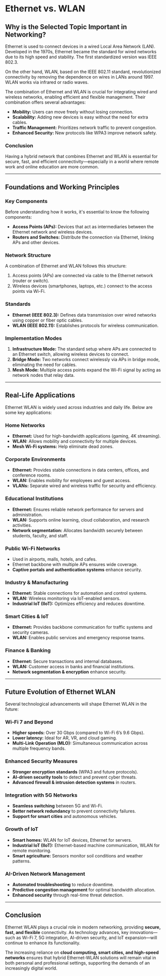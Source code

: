 # Ethernet vs. WLAN

## Why is the Selected Topic Important in Networking?

Ethernet is used to connect devices in a wired Local Area Network (LAN). Developed in the 1970s, Ethernet became the standard for wired networks due to its high speed and stability. The first standardized version was IEEE 802.3.

On the other hand, WLAN, based on the IEEE 802.11 standard, revolutionized connectivity by removing the dependence on wires in LANs around 1997. WLAN works via infrared or radio waves.

The combination of Ethernet and WLAN is crucial for integrating wired and wireless networks, enabling efficient and flexible management. Their combination offers several advantages:

- **Mobility:** Users can move freely without losing connection.
- **Scalability:** Adding new devices is easy without the need for extra cables.
- **Traffic Management:** Prioritizes network traffic to prevent congestion.
- **Enhanced Security:** New protocols like WPA3 improve network safety.

### Conclusion
Having a hybrid network that combines Ethernet and WLAN is essential for secure, fast, and efficient connectivity—especially in a world where remote work and online education are more common.

---

## Foundations and Working Principles

### Key Components

Before understanding how it works, it's essential to know the following components:

- **Access Points (APs):** Devices that act as intermediaries between the Ethernet network and wireless devices.
- **Routers and Switches:** Distribute the connection via Ethernet, linking APs and other devices.

### Network Structure

A combination of Ethernet and WLAN follows this structure:

1. Access points (APs) are connected via cable to the Ethernet network (router or switch).
2. Wireless devices (smartphones, laptops, etc.) connect to the access points via Wi-Fi.

### Standards

- **Ethernet (IEEE 802.3):** Defines data transmission over wired networks using copper or fiber optic cables.
- **WLAN (IEEE 802.11):** Establishes protocols for wireless communication.

### Implementation Modes

1. **Infrastructure Mode:** The standard setup where APs are connected to an Ethernet switch, allowing wireless devices to connect.
2. **Bridge Mode:** Two networks connect wirelessly via APs in bridge mode, eliminating the need for cables.
3. **Mesh Mode:** Multiple access points expand the Wi-Fi signal by acting as network nodes that relay data.

---

## Real-Life Applications

Ethernet WLAN is widely used across industries and daily life. Below are some key applications:

### Home Networks
- **Ethernet:** Used for high-bandwidth applications (gaming, 4K streaming).
- **WLAN:** Allows mobility and connectivity for multiple devices.
- **Mesh Wi-Fi systems:** Help eliminate dead zones.

### Corporate Environments
- **Ethernet:** Provides stable connections in data centers, offices, and conference rooms.
- **WLAN:** Enables mobility for employees and guest access.
- **VLANs:** Separate wired and wireless traffic for security and efficiency.

### Educational Institutions
- **Ethernet:** Ensures reliable network performance for servers and administration.
- **WLAN:** Supports online learning, cloud collaboration, and research activities.
- **Network segmentation:** Allocates bandwidth securely between students, faculty, and staff.

### Public Wi-Fi Networks
- Used in airports, malls, hotels, and cafes.
- Ethernet backbone with multiple APs ensures wide coverage.
- **Captive portals and authentication systems** enhance security.

### Industry & Manufacturing
- **Ethernet:** Stable connections for automation and control systems.
- **WLAN:** Wireless monitoring via IoT-enabled sensors.
- **Industrial IoT (IIoT):** Optimizes efficiency and reduces downtime.

### Smart Cities & IoT
- **Ethernet:** Provides backbone communication for traffic systems and security cameras.
- **WLAN:** Enables public services and emergency response teams.

### Finance & Banking
- **Ethernet:** Secure transactions and internal databases.
- **WLAN:** Customer access in banks and financial institutions.
- **Network segmentation & encryption** enhance security.

---

## Future Evolution of Ethernet WLAN

Several technological advancements will shape Ethernet WLAN in the future:

### Wi-Fi 7 and Beyond
- **Higher speeds:** Over 30 Gbps (compared to Wi-Fi 6’s 9.6 Gbps).
- **Lower latency:** Ideal for AR, VR, and cloud gaming.
- **Multi-Link Operation (MLO):** Simultaneous communication across multiple frequency bands.

### Enhanced Security Measures
- **Stronger encryption standards** (WPA3 and future protocols).
- **AI-driven security tools** to detect and prevent cyber threats.
- **Advanced firewall & intrusion detection systems** in routers.

### Integration with 5G Networks
- **Seamless switching** between 5G and Wi-Fi.
- **Better network redundancy** to prevent connectivity failures.
- **Support for smart cities** and autonomous vehicles.

### Growth of IoT
- **Smart homes:** WLAN for IoT devices, Ethernet for servers.
- **Industrial IoT (IIoT):** Ethernet-based machine communication, WLAN for remote monitoring.
- **Smart agriculture:** Sensors monitor soil conditions and weather patterns.

### AI-Driven Network Management
- **Automated troubleshooting** to reduce downtime.
- **Predictive congestion management** for optimal bandwidth allocation.
- **Enhanced security** through real-time threat detection.

---

## Conclusion

Ethernet WLAN plays a crucial role in modern networking, providing **secure, fast, and flexible** connectivity. As technology advances, key innovations—such as Wi-Fi 7, 5G integration, AI-driven security, and IoT expansion—will continue to enhance its functionality.

The increasing reliance on **cloud computing, smart cities, and high-speed networks** ensures that hybrid Ethernet-WLAN solutions will remain vital in both personal and professional settings, supporting the demands of an increasingly digital world.
